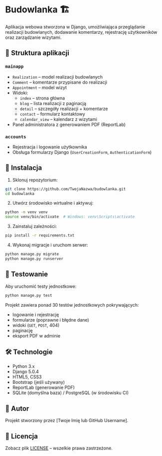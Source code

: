 # Budowlanka 🏗️

Aplikacja webowa stworzona w Django, umożliwiająca przeglądanie realizacji budowlanych, dodawanie komentarzy, rejestrację użytkowników oraz zarządzanie wizytami.

## 📂 Struktura aplikacji

### `mainapp`
- `Realization` – model realizacji budowlanych
- `Comment` – komentarze przypisane do realizacji
- `Appointment` – model wizyt
- Widoki:
  - `index` – strona główna
  - `blog` – lista realizacji z paginacją
  - `detail` – szczegóły realizacji + komentarze
  - `contact` – formularz kontaktowy
  - `calendar_view` – kalendarz z wizytami
- Panel administratora z generowaniem PDF (ReportLab)

### `accounts`
- Rejestracja i logowanie użytkownika
- Obsługa formularzy Django (`UserCreationForm`, `AuthenticationForm`)

## 🚀 Instalacja

1. Sklonuj repozytorium:

```bash
git clone https://github.com/TwojaNazwa/budowlanka.git
cd budowlanka
````

2. Utwórz środowisko wirtualne i aktywuj:

```bash
python -m venv venv
source venv/bin/activate  # Windows: venv\Scripts\activate
```

3. Zainstaluj zależności:

```bash
pip install -r requirements.txt
```

4. Wykonaj migracje i uruchom serwer:

```bash
python manage.py migrate
python manage.py runserver
```

## 🧪 Testowanie

Aby uruchomić testy jednostkowe:

```bash
python manage.py test
```

Projekt zawiera ponad 30 testów jednostkowych pokrywających:

* logowanie i rejestrację
* formularze (poprawne i błędne dane)
* widoki (`GET`, `POST`, 404)
* paginację
* eksport PDF w adminie

## 🛠 Technologie

* Python 3.x
* Django 5.0.4
* HTML5, CSS3
* Bootstrap (jeśli używany)
* ReportLab (generowanie PDF)
* SQLite (domyślna baza) / PostgreSQL (w środowisku CI)

## 👤 Autor

Projekt stworzony przez \[Twoje Imię lub GitHub Username].

## 📄 Licencja

Zobacz plik [LICENSE](./LICENSE) – wszelkie prawa zastrzeżone.
